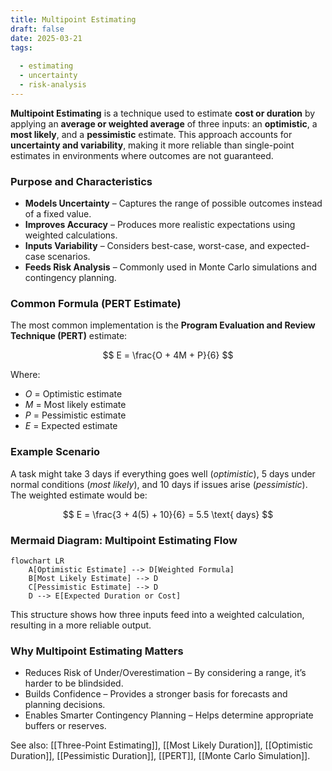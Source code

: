 ```yaml
---
title: Multipoint Estimating  
draft: false
date: 2025-03-21  
tags:  
    
  - estimating  
  - uncertainty  
  - risk-analysis  
---
```


**Multipoint Estimating** is a technique used to estimate **cost or duration** by applying an **average or weighted average** of three inputs: an **optimistic**, a **most likely**, and a **pessimistic** estimate. This approach accounts for **uncertainty and variability**, making it more reliable than single-point estimates in environments where outcomes are not guaranteed.

### **Purpose and Characteristics**
- **Models Uncertainty** – Captures the range of possible outcomes instead of a fixed value.
- **Improves Accuracy** – Produces more realistic expectations using weighted calculations.
- **Inputs Variability** – Considers best-case, worst-case, and expected-case scenarios.
- **Feeds Risk Analysis** – Commonly used in Monte Carlo simulations and contingency planning.

### **Common Formula (PERT Estimate)**
The most common implementation is the **Program Evaluation and Review Technique (PERT)** estimate:

$$
E = \frac{O + 4M + P}{6}
$$

Where:  
- *O* = Optimistic estimate  
- *M* = Most likely estimate  
- *P* = Pessimistic estimate  
- *E* = Expected estimate

### **Example Scenario**
A task might take 3 days if everything goes well (*optimistic*), 5 days under normal conditions (*most likely*), and 10 days if issues arise (*pessimistic*). The weighted estimate would be:

$$
E = \frac{3 + 4(5) + 10}{6} = 5.5 \text{ days}
$$

### **Mermaid Diagram: Multipoint Estimating Flow**
```mermaid
flowchart LR
    A[Optimistic Estimate] --> D[Weighted Formula]
    B[Most Likely Estimate] --> D
    C[Pessimistic Estimate] --> D
    D --> E[Expected Duration or Cost]
```

This structure shows how three inputs feed into a weighted calculation, resulting in a more reliable output.

### Why Multipoint Estimating Matters

- Reduces Risk of Under/Overestimation – By considering a range, it’s harder to be blindsided.
- Builds Confidence – Provides a stronger basis for forecasts and planning decisions.
- Enables Smarter Contingency Planning – Helps determine appropriate buffers or reserves.

See also: [[Three-Point Estimating]], [[Most Likely Duration]], [[Optimistic Duration]], [[Pessimistic Duration]], [[PERT]], [[Monte Carlo Simulation]].